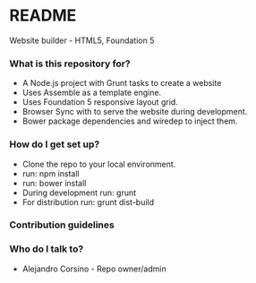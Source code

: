 # README #

Website builder - HTML5, Foundation 5

### What is this repository for? ###

* A Node.js project with Grunt tasks to create a website
* Uses Assemble as a template engine.
* Uses Foundation 5 responsive layout grid.
* Browser Sync with to serve the website during development.
* Bower package dependencies and wiredep to inject them.


### How do I get set up? ###

* Clone the repo to your local environment.
* run: npm install
* run: bower install
* During development run: grunt
* For distribution run: grunt dist-build

### Contribution guidelines ###

### Who do I talk to? ###

* Alejandro Corsino - Repo owner/admin
